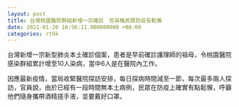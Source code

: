 ```yaml
---
layout: post
title: 台灣桃園醫院群組新增一宗確診　官員稱民眾防疫有鬆懈
date: 2021-01-20 16:56:11.000000000 +08:00
categories: rthk
---
```


台灣新增一宗新型肺炎本土確診個案，患者是早前確診護理師的祖母，令桃園醫院感染群組累計增至10人染病，當中6人是在醫院內工作。

因應最新疫情，當局收緊醫院探訪安排，每日探病時間減至一節，每次最多兩人探訪，官員說，由於已經有一段時間無本土病例，民眾在防疫上確實有點鬆懈，呼籲他們隨身攜帶酒精搓手液，並要戴好口罩。
